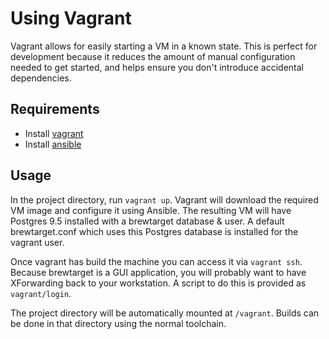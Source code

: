 Using Vagrant
=============

Vagrant allows for easily starting a VM in a known state.  This is perfect for
development because it reduces the amount of manual configuration needed to get
started, and helps ensure you don't introduce accidental dependencies.

Requirements
------------
  * Install [vagrant](https://www.vagrantup.com/docs/installation/)
  * Install [ansible](https://docs.ansible.com/ansible/intro_installation.html)


Usage
-----
In the project directory, run `vagrant up`.  Vagrant will download the required
VM image and configure it using Ansible.  The resulting VM will have Postgres
9.5 installed with a brewtarget database & user.  A default brewtarget.conf
which uses this Postgres database is installed for the vagrant user.

Once vagrant has build the machine you can access it via `vagrant ssh`.
Because brewtarget is a GUI application, you will probably want to have
XForwarding back to your workstation.  A script to do this is provided as
`vagrant/login`.

The project directory will be automatically mounted at `/vagrant`.  Builds can
be done in that directory using the normal toolchain.
